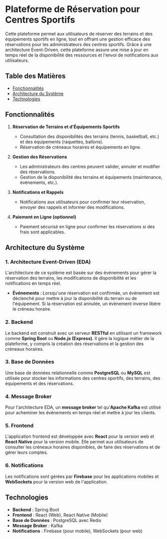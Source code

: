 # Plateforme de Réservation pour Centres Sportifs

Cette plateforme permet aux utilisateurs de réserver des terrains et des équipements sportifs en ligne, tout en offrant une gestion efficace des réservations pour les administrateurs des centres sportifs. Grâce à une architecture Event-Driven, cette plateforme assure une mise à jour en temps réel de la disponibilité des ressources et l'envoi de notifications aux utilisateurs.

## Table des Matières
- [Fonctionnalités](#fonctionnalités)
- [Architecture du Système](#architecture-du-système)
- [Technologies](#technologies-recommandées)


## Fonctionnalités
1. **Réservation de Terrains et d'Équipements Sportifs**
    - Consultation des disponibilités des terrains (tennis, basketball, etc.) et des équipements (raquettes, ballons).
    - Réservation de créneaux horaires et équipements en ligne.

2. **Gestion des Réservations**
    - Les administrateurs des centres peuvent valider, annuler et modifier des réservations.
    - Gestion de la disponibilité des terrains et équipements (maintenance, événements, etc.).

3. **Notifications et Rappels**
    - Notifications aux utilisateurs pour confirmer leur réservation, envoyer des rappels et informer des modifications.

4. **Paiement en Ligne (optionnel)**
    - Paiement sécurisé en ligne pour confirmer les réservations si des frais sont applicables.

## Architecture du Système

### 1. Architecture Event-Driven (EDA)
L'architecture de ce système est basée sur des événements pour gérer la réservation des terrains, les modifications de disponibilité et les notifications en temps réel.
- **Événements** : Lorsqu'une réservation est confirmée, un événement est déclenché pour mettre à jour la disponibilité du terrain ou de l'équipement. Si la réservation est annulée, un événement inverse libère le créneau horaire.

### 2. Backend
Le backend est construit avec un serveur **RESTful** en utilisant un framework comme **Spring Boot** ou **Node.js (Express)**. Il gère la logique métier de la plateforme, y compris la création des réservations et la gestion des créneaux horaires.

### 3. Base de Données
Une base de données relationnelle comme **PostgreSQL** ou **MySQL** est utilisée pour stocker les informations des centres sportifs, des terrains, des équipements et des réservations.

### 4. Message Broker
Pour l'architecture EDA, un **message broker** tel qu'**Apache Kafka** est utilisé pour acheminer les événements en temps réel et mettre à jour les clients.

### 5. Frontend
L'application frontend est développée avec **React** pour la version web et **React Native** pour la version mobile. Elle permet aux utilisateurs de consulter les créneaux horaires disponibles, de faire des réservations et de gérer leurs comptes.

### 6. Notifications
Les notifications sont gérées par **Firebase** pour les applications mobiles et **WebSockets** pour la version web de l'application.

## Technologies 
- **Backend** : Spring Boot
- **Frontend** : React (Web), React Native (Mobile)
- **Base de Données** : PostgreSQL avec Redis
- **Message Broker** : Kafka 
- **Notifications** : Firebase (pour mobile), WebSockets (pour web)

